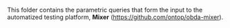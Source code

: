 This folder contains the parametric queries that form the input to the 
automatized testing platform, **Mixer** (https://github.com/ontop/obda-mixer).